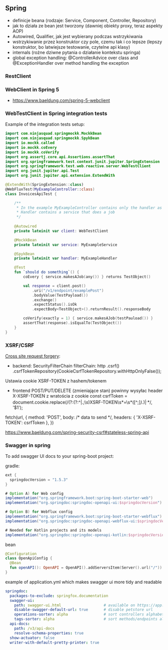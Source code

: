 ## Spring
- definicje beana (rodzaje: Service, Component, Controller, Repository)
- jak to działa ze bean jest tworzony (dawniej obiekty proxy, teraz aspekty AOP)
- Autowired, Qualifier, jak jest wybierany podczas wstrzykiwania
- wstrzykiwanie przez konstruktor czy pole, czemu tak i co lepsze (lepszy konstruktor, bo latwiejsze testowanie, czytelne api klasy)
- internals (rożne dziwne pytania o działanie kontekstu springa)
- global exception handling: @ControllerAdvice over class and @ExceptionHandler over method handling the exception

### RestClient

### WebClient in Spring 5
- https://www.baeldung.com/spring-5-webclient

### WebTestClient in Spring integration tests

Example of the integration tests setup:

```kotlin
import com.ninjasquad.springmockk.MockkBean
import com.ninjasquad.springmockk.SpykBean
import io.mockk.called
import io.mockk.coEvery
import io.mockk.coVerify
import org.assertj.core.api.Assertions.assertThat
import org.springframework.test.context.junit.jupiter.SpringExtension
import org.springframework.test.web.reactive.server.WebTestClient
import org.junit.jupiter.api.Test
import org.junit.jupiter.api.extension.ExtendWith

@ExtendWith(SpringExtension::class)
@WebFluxTest(MyExampleController::class)
class InvoicesApiTest {

    /**
     * In the example MyExampleController contains only the handler as the dependency.
     * Handler contains a service that does a job
     */
    
    @Autowired
    private lateinit var client: WebTestClient

    @MockkBean
    private lateinit var service: MyExampleService

    @SpykBean
    private lateinit var handler: MyExampleHandler

    @Test
    fun `should do something`() {
        coEvery { service.makesAJob(any()) } returns TestObject()

        val response = client.post()
            .uri("/v1/endpoint/examplePost")
            .bodyValue(TestPayload())
            .exchange()
            .expectStatus().isOk
            .expectBody<TestObject>().returnResult().responseBody

        coVerify(exactly = 1) { service.makesAJob(testPauload()) }
        assertThat(response).isEqualTo(TestObject())
    }
}
```


### XSRF/CSRF
[Cross site request forgery](https://pl.wikipedia.org/wiki/Cross-site_request_forgery):
- backend:
SecurityFilterChain filterChain: 
       http
          .csrf()
          .csrfTokenRepository(CookieCsrfTokenRepository.withHttpOnlyFalse()); 

Ustawia cookie XSRF-TOKEN z hashem/tokenem

- frontend
POST/PUT/DELETE (zmieniające stan) powinny wysyłac header X-XSRF-TOKEN z wratościa z cookie
const csrfToken = document.cookie.replace(/(?:(?:^|.*;\s*)XSRF-TOKEN\s*\=\s*([^;]*).*$)|^.*$/, '$1');

fetch(url, {
  method: 'POST',
  body: /* data to send */,
  headers: { 'X-XSRF-TOKEN': csrfToken },
})


https://www.baeldung.com/spring-security-csrf#stateless-spring-api


### Swagger in spring

To add swagger UI docs to your spring-boot project: 

gradle:
```groovy
ext {
  springdocVersion = "1.5.3"
}

# Option A) for Web config
implementation("org.springframework.boot:spring-boot-starter-web")
implementation("org.springdoc:springdoc-openapi-ui:$springdocVersion")

# Option B) for Webflux config
implementation("org.springframework.boot:spring-boot-starter-webflux")
implementation("org.springdoc:springdoc-openapi-webflux-ui:$springdocVersion")

# Needed for Kotlin projects and its models
implementation("org.springdoc:springdoc-openapi-kotlin:$springdocVersion")
```

bean
```kotlin
@Configuration
class OpenApiConfig {
  @Bean
  fun openAPI(): OpenAPI = OpenAPI().addServersItem(Server().url("/")).info(Info().title("My Awesome Service"))
}
```

example of application.yml which makes swagger ui more tidy and readable
```yaml
springdoc:
  packages-to-exclude: springfox.documentation
  swagger-ui:
    path: swagger-ui.html                   # available on https://app.../swagger-ui.html  
    disable-swagger-default-url: true       # disable petstore url
    operations-sorter: alpha                # sort controllers alphabetically
    tags-sorter: alpha                      # sort methods/endpoints alphabetically
  api-docs:
    path: /v3/api-docs
    resolve-schema-properties: true
  show-actuator: false
  writer-with-default-pretty-printer: true
```